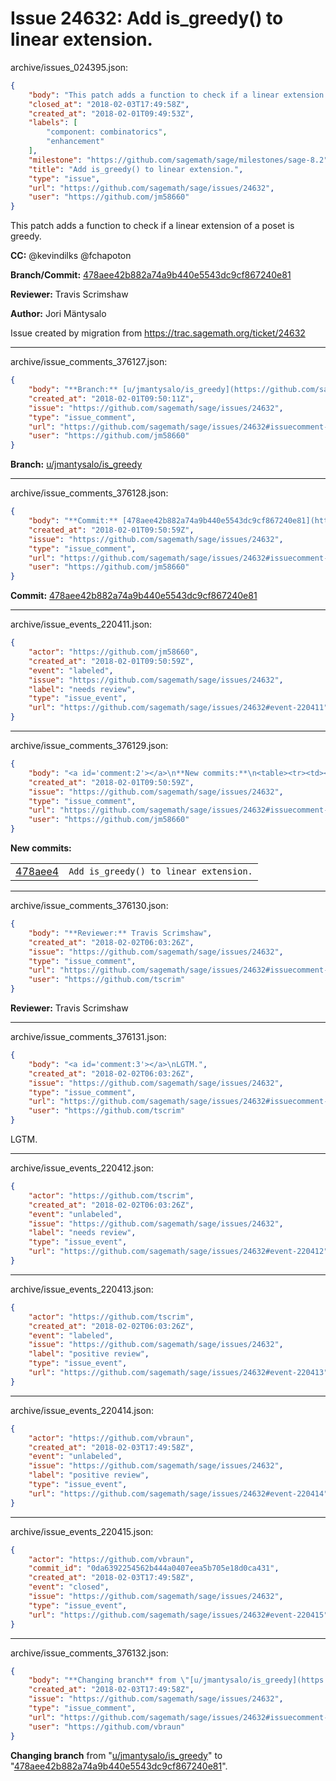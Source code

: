# Issue 24632: Add is_greedy() to linear extension.

archive/issues_024395.json:
```json
{
    "body": "This patch adds a function to check if a linear extension of a poset is greedy.\n\n**CC:**  @kevindilks @fchapoton\n\n**Branch/Commit:** [478aee42b882a74a9b440e5543dc9cf867240e81](https://github.com/sagemath/sagetrac-mirror/commit/478aee42b882a74a9b440e5543dc9cf867240e81)\n\n**Reviewer:** Travis Scrimshaw\n\n**Author:** Jori M\u00e4ntysalo\n\nIssue created by migration from https://trac.sagemath.org/ticket/24632\n\n",
    "closed_at": "2018-02-03T17:49:58Z",
    "created_at": "2018-02-01T09:49:53Z",
    "labels": [
        "component: combinatorics",
        "enhancement"
    ],
    "milestone": "https://github.com/sagemath/sage/milestones/sage-8.2",
    "title": "Add is_greedy() to linear extension.",
    "type": "issue",
    "url": "https://github.com/sagemath/sage/issues/24632",
    "user": "https://github.com/jm58660"
}
```
This patch adds a function to check if a linear extension of a poset is greedy.

**CC:**  @kevindilks @fchapoton

**Branch/Commit:** [478aee42b882a74a9b440e5543dc9cf867240e81](https://github.com/sagemath/sagetrac-mirror/commit/478aee42b882a74a9b440e5543dc9cf867240e81)

**Reviewer:** Travis Scrimshaw

**Author:** Jori Mäntysalo

Issue created by migration from https://trac.sagemath.org/ticket/24632





---

archive/issue_comments_376127.json:
```json
{
    "body": "**Branch:** [u/jmantysalo/is_greedy](https://github.com/sagemath/sagetrac-mirror/tree/u/jmantysalo/is_greedy)",
    "created_at": "2018-02-01T09:50:11Z",
    "issue": "https://github.com/sagemath/sage/issues/24632",
    "type": "issue_comment",
    "url": "https://github.com/sagemath/sage/issues/24632#issuecomment-376127",
    "user": "https://github.com/jm58660"
}
```

**Branch:** [u/jmantysalo/is_greedy](https://github.com/sagemath/sagetrac-mirror/tree/u/jmantysalo/is_greedy)



---

archive/issue_comments_376128.json:
```json
{
    "body": "**Commit:** [478aee42b882a74a9b440e5543dc9cf867240e81](https://github.com/sagemath/sagetrac-mirror/commit/478aee42b882a74a9b440e5543dc9cf867240e81)",
    "created_at": "2018-02-01T09:50:59Z",
    "issue": "https://github.com/sagemath/sage/issues/24632",
    "type": "issue_comment",
    "url": "https://github.com/sagemath/sage/issues/24632#issuecomment-376128",
    "user": "https://github.com/jm58660"
}
```

**Commit:** [478aee42b882a74a9b440e5543dc9cf867240e81](https://github.com/sagemath/sagetrac-mirror/commit/478aee42b882a74a9b440e5543dc9cf867240e81)



---

archive/issue_events_220411.json:
```json
{
    "actor": "https://github.com/jm58660",
    "created_at": "2018-02-01T09:50:59Z",
    "event": "labeled",
    "issue": "https://github.com/sagemath/sage/issues/24632",
    "label": "needs review",
    "type": "issue_event",
    "url": "https://github.com/sagemath/sage/issues/24632#event-220411"
}
```



---

archive/issue_comments_376129.json:
```json
{
    "body": "<a id='comment:2'></a>\n**New commits:**\n<table><tr><td><a href=\"https://github.com/sagemath/sagetrac-mirror/commit/478aee42b882a74a9b440e5543dc9cf867240e81\">478aee4</a></td><td><code>Add is_greedy() to linear extension.</code></td></tr></table>\n",
    "created_at": "2018-02-01T09:50:59Z",
    "issue": "https://github.com/sagemath/sage/issues/24632",
    "type": "issue_comment",
    "url": "https://github.com/sagemath/sage/issues/24632#issuecomment-376129",
    "user": "https://github.com/jm58660"
}
```

<a id='comment:2'></a>
**New commits:**
<table><tr><td><a href="https://github.com/sagemath/sagetrac-mirror/commit/478aee42b882a74a9b440e5543dc9cf867240e81">478aee4</a></td><td><code>Add is_greedy() to linear extension.</code></td></tr></table>




---

archive/issue_comments_376130.json:
```json
{
    "body": "**Reviewer:** Travis Scrimshaw",
    "created_at": "2018-02-02T06:03:26Z",
    "issue": "https://github.com/sagemath/sage/issues/24632",
    "type": "issue_comment",
    "url": "https://github.com/sagemath/sage/issues/24632#issuecomment-376130",
    "user": "https://github.com/tscrim"
}
```

**Reviewer:** Travis Scrimshaw



---

archive/issue_comments_376131.json:
```json
{
    "body": "<a id='comment:3'></a>\nLGTM.",
    "created_at": "2018-02-02T06:03:26Z",
    "issue": "https://github.com/sagemath/sage/issues/24632",
    "type": "issue_comment",
    "url": "https://github.com/sagemath/sage/issues/24632#issuecomment-376131",
    "user": "https://github.com/tscrim"
}
```

<a id='comment:3'></a>
LGTM.



---

archive/issue_events_220412.json:
```json
{
    "actor": "https://github.com/tscrim",
    "created_at": "2018-02-02T06:03:26Z",
    "event": "unlabeled",
    "issue": "https://github.com/sagemath/sage/issues/24632",
    "label": "needs review",
    "type": "issue_event",
    "url": "https://github.com/sagemath/sage/issues/24632#event-220412"
}
```



---

archive/issue_events_220413.json:
```json
{
    "actor": "https://github.com/tscrim",
    "created_at": "2018-02-02T06:03:26Z",
    "event": "labeled",
    "issue": "https://github.com/sagemath/sage/issues/24632",
    "label": "positive review",
    "type": "issue_event",
    "url": "https://github.com/sagemath/sage/issues/24632#event-220413"
}
```



---

archive/issue_events_220414.json:
```json
{
    "actor": "https://github.com/vbraun",
    "created_at": "2018-02-03T17:49:58Z",
    "event": "unlabeled",
    "issue": "https://github.com/sagemath/sage/issues/24632",
    "label": "positive review",
    "type": "issue_event",
    "url": "https://github.com/sagemath/sage/issues/24632#event-220414"
}
```



---

archive/issue_events_220415.json:
```json
{
    "actor": "https://github.com/vbraun",
    "commit_id": "0da6392254562b444a0407eea5b705e18d0ca431",
    "created_at": "2018-02-03T17:49:58Z",
    "event": "closed",
    "issue": "https://github.com/sagemath/sage/issues/24632",
    "type": "issue_event",
    "url": "https://github.com/sagemath/sage/issues/24632#event-220415"
}
```



---

archive/issue_comments_376132.json:
```json
{
    "body": "**Changing branch** from \"[u/jmantysalo/is_greedy](https://github.com/sagemath/sagetrac-mirror/tree/u/jmantysalo/is_greedy)\" to \"[478aee42b882a74a9b440e5543dc9cf867240e81](https://github.com/sagemath/sagetrac-mirror/commit/478aee42b882a74a9b440e5543dc9cf867240e81)\".",
    "created_at": "2018-02-03T17:49:58Z",
    "issue": "https://github.com/sagemath/sage/issues/24632",
    "type": "issue_comment",
    "url": "https://github.com/sagemath/sage/issues/24632#issuecomment-376132",
    "user": "https://github.com/vbraun"
}
```

**Changing branch** from "[u/jmantysalo/is_greedy](https://github.com/sagemath/sagetrac-mirror/tree/u/jmantysalo/is_greedy)" to "[478aee42b882a74a9b440e5543dc9cf867240e81](https://github.com/sagemath/sagetrac-mirror/commit/478aee42b882a74a9b440e5543dc9cf867240e81)".
